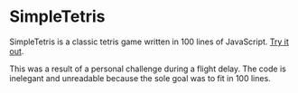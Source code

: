 # SimpleTetris

SimpleTetris is a classic tetris game written in 100 lines of JavaScript. [Try it out](https://alaricus.github.io/SimpleTetris/).

This was a result of a personal challenge during a flight delay. The code is inelegant and unreadable because the sole goal was to fit in 100 lines.